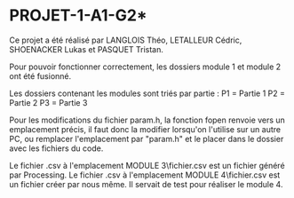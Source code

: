 # PROJET-1-A1-G2*

Ce projet a été réalisé par LANGLOIS Théo, LETALLEUR Cédric, SHOENACKER Lukas et PASQUET Tristan.

Pour pouvoir fonctionner correctement, les dossiers module 1 et module 2 ont été fusionné.

Les dossiers contenant les modules sont triés par partie :
P1 = Partie 1
P2 = Partie 2 
P3 = Partie 3

Pour les modifications du fichier param.h, la fonction fopen renvoie vers un emplacement précis, il faut donc la modifier lorsqu'on l'utilise sur un autre PC, ou remplacer l'emplacement par "param.h" et le placer dans le dossier avec les fichiers du code.

Le fichier .csv à l'emplacement MODULE 3\fichier.csv est un fichier généré par Processing.
Le fichier .csv à l'emplacement MODULE 4\fichier.csv est un fichier créer par nous même. Il servait de test pour réaliser le module 4.
